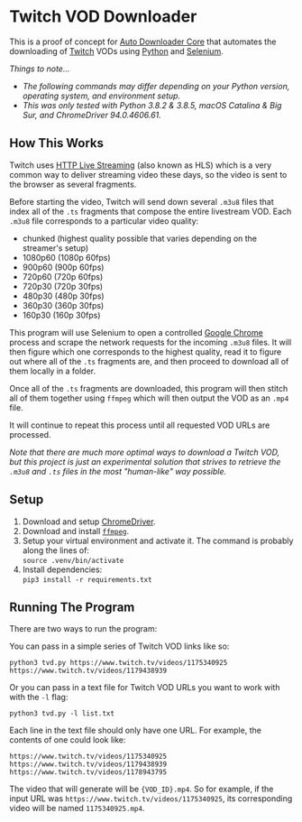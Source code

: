 # Twitch VOD Downloader
This is a proof of concept for [Auto Downloader Core](https://github.com/mattlean/auto-downloader-core) that automates the downloading of [Twitch](https://twitch.tv) VODs using [Python](https://python.org) and [Selenium](https://selenium.dev).

*Things to note...*
- *The following commands may differ depending on your Python version, operating system, and environment setup.*
- *This was only tested with Python 3.8.2 & 3.8.5, macOS Catalina & Big Sur, and ChromeDriver 94.0.4606.61.*

## How This Works
Twitch uses [HTTP Live Streaming](https://developer.apple.com/streaming) (also known as HLS) which is a very common way to deliver streaming video these days, so the video is sent to the browser as several fragments.

Before starting the video, Twitch will send down several `.m3u8` files that index all of the `.ts` fragments that compose the entire livestream VOD. Each `.m3u8` file corresponds to a particular video quality:

- chunked (highest quality possible that varies depending on the streamer's setup)
- 1080p60 (1080p 60fps)
- 900p60 (900p 60fps)
- 720p60 (720p 60fps)
- 720p30 (720p 30fps)
- 480p30 (480p 30fps)
- 360p30 (360p 30fps)
- 160p30 (160p 30fps)

This program will use Selenium to open a controlled [Google Chrome](https://google.com/chrome) process and scrape the network requests for the incoming `.m3u8` files. It will then figure which one corresponds to the highest quality, read it to figure out where all of the `.ts` fragments are, and then proceed to download all of them locally in a folder.

Once all of the `.ts` fragments are downloaded, this program will then stitch all of them together using `ffmpeg` which will then output the VOD as an `.mp4` file.

It will continue to repeat this process until all requested VOD URLs are processed.

*Note that there are much more optimal ways to download a Twitch VOD, but this project is just an experimental solution that strives to retrieve the `.m3u8` and `.ts` files in the most "human-like" way possible.*

## Setup
1. Download and setup [ChromeDriver](https://chromedriver.chromium.org/downloads).
2. Download and install [`ffmpeg`](https://ffmpeg.org).
2. Setup your virtual environment and activate it. The command is probably along the lines of:  
`source .venv/bin/activate`
3. Install dependencies:  
`pip3 install -r requirements.txt`

## Running The Program
There are two ways to run the program:

You can pass in a simple series of Twitch VOD links like so:
```
python3 tvd.py https://www.twitch.tv/videos/1175340925 https://www.twitch.tv/videos/1179438939
```

Or you can pass in a text file for Twitch VOD URLs you want to work with with the `-l` flag:
```
python3 tvd.py -l list.txt
```

Each line in the text file should only have one URL. For example, the contents of one could look like:
```
https://www.twitch.tv/videos/1175340925
https://www.twitch.tv/videos/1179438939
https://www.twitch.tv/videos/1178943795
```

The video that will generate will be `{VOD_ID}.mp4`. So for example, if the input URL was `https://www.twitch.tv/videos/1175340925`, its corresponding video will be named `1175340925.mp4`.
